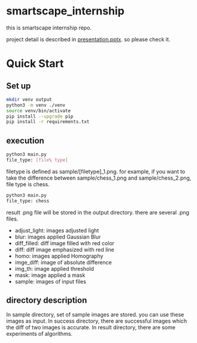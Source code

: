 # smartscape_internship
this is smartscape internship repo.

project detail is described in [presentation.pptx](https://github.com/hikaru2003/smartscape_internship/blob/main/presentation.pptx).
so please check it.

# Quick Start

## Set up

```sh
mkdir venv output
python3 -m venv ./venv
source venv/bin/activate
pip install --upgrade pip
pip install -r requirements.txt
```

## execution

```sh
python3 main.py
file_type: [file\ type]
```

filetype is defined as sample/[filetype]_1.png.
for example, if you want to take the difference between sample/chess_1.png and sample/chess_2.png, file type is chess.
```sh
python3 main.py
file_type: chess
```

result .png file will be stored in the output directory.
there are several .png files.

* adjust_light: images adjusted light
* blur: images applied Gaussian Blur
* diff_filled: diff image filled with red color
* diff: diff image emphasized with red line
* homo: images applied Homography
* imge_diff: image of absolute difference
* img_th: image applied threshold
* mask: image applied a mask
* sample: images of input files

## directory description

In sample directory, set of sample images are stored. you can use these images as input.
In success directory, there are successful images which the diff of two images is accurate.
In result directory, there are some experiments of algorithms.
